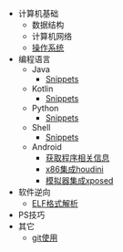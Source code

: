 * 计算机基础
  * 数据结构
  * 计算机网络
  * [操作系统](/os/os.md)
* 编程语言
  * Java
    * [Snippets](/java/snippets.md)
  * Kotlin
    * [Snippets](/kotlin/snippets.md)
  * Python
    * [Snippets](/python/snippets.md)
  * Shell
    * [Snippets](/shell/snippets.md)
  * Android
    * [获取程序相关信息](/android/get_signature.md)
    * [x86集成houdini](/android/x86集成houdini.md)
    * [模拟器集成xposed](/android/模拟器集成xposed.md)
* 软件逆向
  * [ELF格式解析](/python/ELF文件格式解析.md)
* PS技巧
* 其它
  * [git使用](/others/git.md)
